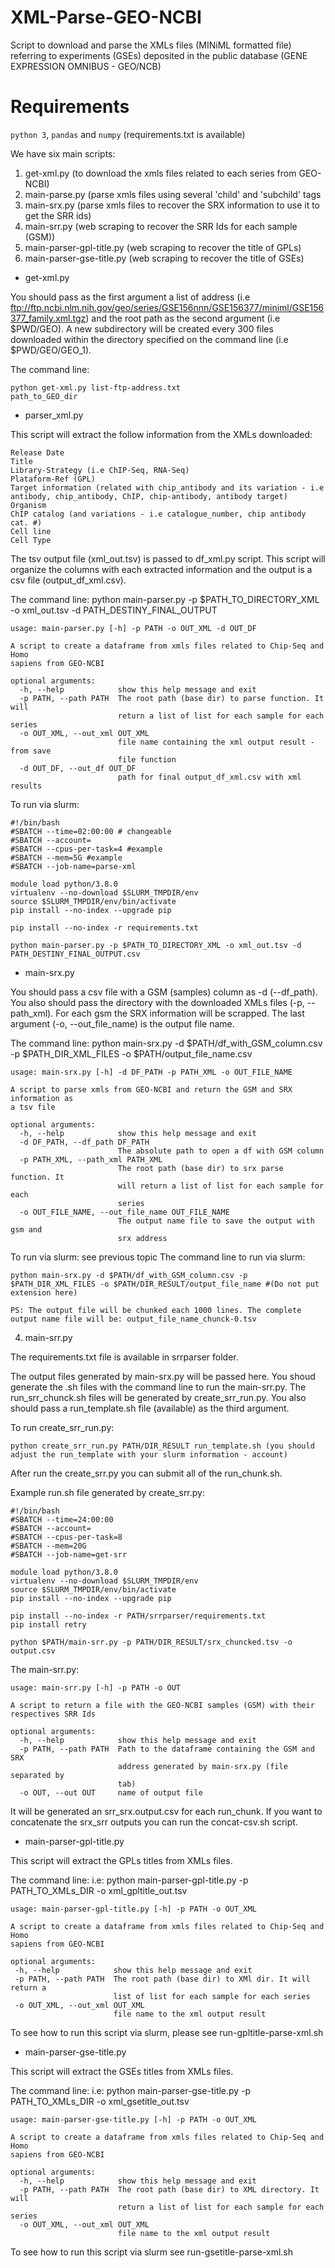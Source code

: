 # XML-Parse-GEO-NCBI
Script to download and parse the XMLs files (MINiML formatted file) referring to experiments (GSEs) deposited in the public database (GENE EXPRESSION OMNIBUS - GEO/NCB) 

# Requirements
```python 3```, ```pandas``` and ```numpy``` (requirements.txt is available)


We have six main scripts:

1) get-xml.py (to download the xmls files related to each series from GEO-NCBI)
2) main-parse.py (parse xmls files using several 'child' and 'subchild' tags
3) main-srx.py (parse xmls files to recover the SRX information to use it to get the SRR ids)
4) main-srr.py (web scraping to recover the SRR Ids for each sample (GSM)) 
5) main-parser-gpl-title.py (web scraping to recover the title of GPLs) 
6) main-parser-gse-title.py (web scraping to recover the title of GSEs) 


- get-xml.py

You should pass as the first argument a list of address (i.e ftp://ftp.ncbi.nlm.nih.gov/geo/series/GSE156nnn/GSE156377/miniml/GSE156377_family.xml.tgz) and the root path as the second argument (i.e $PWD/GEO). A new subdirectory will be created every 300 files downloaded within the directory specified on the command line (i.e $PWD/GEO/GEO_1).


The command line:
```
python get-xml.py list-ftp-address.txt 
path_to_GEO_dir
```

- parser_xml.py

This script will extract the follow information from the XMLs downloaded:

```
Release Date
Title
Library-Strategy (i.e ChIP-Seq, RNA-Seq)
Plataform-Ref (GPL)
Target information (related with chip_antibody and its variation - i.e antibody, chip_antibody, ChIP, chip-antibody, antibody target) 
Organism
ChIP catalog (and variations - i.e catalogue_number, chip antibody cat. #)
Cell line
Cell Type
```

The tsv output file (xml_out.tsv) is passed to df_xml.py script. This script will organize the columns with each extracted information and the output is a csv file (output_df_xml.csv).


The command line:
python main-parser.py -p $PATH_TO_DIRECTORY_XML -o xml_out.tsv -d PATH_DESTINY_FINAL_OUTPUT

```
usage: main-parser.py [-h] -p PATH -o OUT_XML -d OUT_DF

A script to create a dataframe from xmls files related to Chip-Seq and Homo
sapiens from GEO-NCBI

optional arguments:
  -h, --help            show this help message and exit
  -p PATH, --path PATH  The root path (base dir) to parse function. It will
                        return a list of list for each sample for each series
  -o OUT_XML, --out_xml OUT_XML
                        file name containing the xml output result - from save
                        file function
  -d OUT_DF, --out_df OUT_DF
                        path for final output_df_xml.csv with xml results

```

To run via slurm:
```
#!/bin/bash
#SBATCH --time=02:00:00 # changeable 
#SBATCH --account=
#SBATCH --cpus-per-task=4 #example
#SBATCH --mem=5G #example
#SBATCH --job-name=parse-xml

module load python/3.8.0
virtualenv --no-download $SLURM_TMPDIR/env
source $SLURM_TMPDIR/env/bin/activate
pip install --no-index --upgrade pip

pip install --no-index -r requirements.txt

python main-parser.py -p $PATH_TO_DIRECTORY_XML -o xml_out.tsv -d PATH_DESTINY_FINAL_OUTPUT.csv
```

- main-srx.py

You should pass a csv file with a GSM (samples) column as -d (--df_path). You also should pass the directory with the downloaded XMLs files (-p, --path_xml). For each gsm the SRX information will be scrapped. The last argument (-o, --out_file_name) is the output file name. 

The command line: 
python main-srx.py -d $PATH/df_with_GSM_column.csv -p $PATH_DIR_XML_FILES -o $PATH/output_file_name.csv

```
usage: main-srx.py [-h] -d DF_PATH -p PATH_XML -o OUT_FILE_NAME

A script to parse xmls from GEO-NCBI and return the GSM and SRX information as
a tsv file

optional arguments:
  -h, --help            show this help message and exit
  -d DF_PATH, --df_path DF_PATH
                        The absolute path to open a df with GSM column
  -p PATH_XML, --path_xml PATH_XML
                        The root path (base dir) to srx parse function. It
                        will return a list of list for each sample for each
                        series
  -o OUT_FILE_NAME, --out_file_name OUT_FILE_NAME
                        The output name file to save the output with gsm and
                        srx address
```

To run via slurm: see previous topic
The command line to run via slurm:
```
python main-srx.py -d $PATH/df_with_GSM_column.csv -p $PATH_DIR_XML_FILES -o $PATH/DIR_RESULT/output_file_name #(Do not put extension here)
```
```PS: The output file will be chunked each 1000 lines. The complete output name file will be: output_file_name_chunck-0.tsv```


4) main-srr.py

The requirements.txt file is available in srrparser folder.

The output files generated by main-srx.py will be passed here. You shoud generate the .sh files with the command line to run the main-srr.py. The run_srr_chunck.sh files will be generated by create_srr_run.py. You also should pass a run_template.sh file (available) as the third argument.

To run create_srr_run.py:
```
python create_srr_run.py PATH/DIR_RESULT run_template.sh (you should adjust the run_template with your slurm information - account)
```

After run the create_srr.py you can submit all of the run_chunk.sh.

Example run.sh file generated by create_srr.py:
```
#!/bin/bash
#SBATCH --time=24:00:00
#SBATCH --account=
#SBATCH --cpus-per-task=8
#SBATCH --mem=20G
#SBATCH --job-name=get-srr

module load python/3.8.0
virtualenv --no-download $SLURM_TMPDIR/env
source $SLURM_TMPDIR/env/bin/activate
pip install --no-index --upgrade pip

pip install --no-index -r PATH/srrparser/requirements.txt
pip install retry

python $PATH/main-srr.py -p PATH/DIR_RESULT/srx_chuncked.tsv -o output.csv
```
The main-srr.py:

```
usage: main-srr.py [-h] -p PATH -o OUT

A script to return a file with the GEO-NCBI samples (GSM) with their
respectives SRR Ids

optional arguments:
  -h, --help            show this help message and exit
  -p PATH, --path PATH  Path to the dataframe containing the GSM and SRX
                        address generated by main-srx.py (file separated by
                        tab)
  -o OUT, --out OUT     name of output file
```

It will be generated an srr_srx.output.csv for each run_chunk. If you want to concatenate the srx_srr outputs you can run the concat-csv.sh script.


- main-parser-gpl-title.py

This script will extract the GPLs titles from XMLs files.

The command line: 
i.e: python main-parser-gpl-title.py -p PATH_TO_XMLs_DIR -o xml_gpltitle_out.tsv
 ```
 usage: main-parser-gpl-title.py [-h] -p PATH -o OUT_XML

A script to create a dataframe from xmls files related to Chip-Seq and Homo
sapiens from GEO-NCBI

optional arguments:
  -h, --help            show this help message and exit
  -p PATH, --path PATH  The root path (base dir) to XMl dir. It will return a
                        list of list for each sample for each series
  -o OUT_XML, --out_xml OUT_XML
                        file name to the xml output result

```

To see how to run this script via slurm, please see run-gpltitle-parse-xml.sh

- main-parser-gse-title.py 

This script will extract the GSEs titles from XMLs files.

The command line:
i.e: python main-parser-gse-title.py -p PATH_TO_XMLs_DIR -o xml_gsetitle_out.tsv

```
usage: main-parser-gse-title.py [-h] -p PATH -o OUT_XML

A script to create a dataframe from xmls files related to Chip-Seq and Homo
sapiens from GEO-NCBI

optional arguments:
  -h, --help            show this help message and exit
  -p PATH, --path PATH  The root path (base dir) to XML directory. It will
                        return a list of list for each sample for each series
  -o OUT_XML, --out_xml OUT_XML
                        file name to the xml output result

```

To see how to run this script via slurm see run-gsetitle-parse-xml.sh


